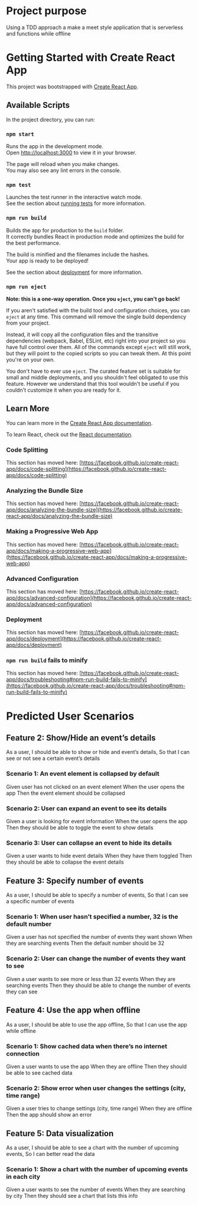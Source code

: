 # Project purpose
Using a TDD approach a make a meet style application that is serverless and functions while offline

# Getting Started with Create React App

This project was bootstrapped with [Create React App](https://github.com/facebook/create-react-app).

## Available Scripts

In the project directory, you can run:

### `npm start`

Runs the app in the development mode.\
Open [http://localhost:3000](http://localhost:3000) to view it in your browser.

The page will reload when you make changes.\
You may also see any lint errors in the console.

### `npm test`

Launches the test runner in the interactive watch mode.\
See the section about [running tests](https://facebook.github.io/create-react-app/docs/running-tests) for more information.

### `npm run build`

Builds the app for production to the `build` folder.\
It correctly bundles React in production mode and optimizes the build for the best performance.

The build is minified and the filenames include the hashes.\
Your app is ready to be deployed!

See the section about [deployment](https://facebook.github.io/create-react-app/docs/deployment) for more information.

### `npm run eject`

**Note: this is a one-way operation. Once you `eject`, you can't go back!**

If you aren't satisfied with the build tool and configuration choices, you can `eject` at any time. This command will remove the single build dependency from your project.

Instead, it will copy all the configuration files and the transitive dependencies (webpack, Babel, ESLint, etc) right into your project so you have full control over them. All of the commands except `eject` will still work, but they will point to the copied scripts so you can tweak them. At this point you're on your own.

You don't have to ever use `eject`. The curated feature set is suitable for small and middle deployments, and you shouldn't feel obligated to use this feature. However we understand that this tool wouldn't be useful if you couldn't customize it when you are ready for it.

## Learn More

You can learn more in the [Create React App documentation](https://facebook.github.io/create-react-app/docs/getting-started).

To learn React, check out the [React documentation](https://reactjs.org/).

### Code Splitting

This section has moved here: [https://facebook.github.io/create-react-app/docs/code-splitting](https://facebook.github.io/create-react-app/docs/code-splitting)

### Analyzing the Bundle Size

This section has moved here: [https://facebook.github.io/create-react-app/docs/analyzing-the-bundle-size](https://facebook.github.io/create-react-app/docs/analyzing-the-bundle-size)

### Making a Progressive Web App

This section has moved here: [https://facebook.github.io/create-react-app/docs/making-a-progressive-web-app](https://facebook.github.io/create-react-app/docs/making-a-progressive-web-app)

### Advanced Configuration

This section has moved here: [https://facebook.github.io/create-react-app/docs/advanced-configuration](https://facebook.github.io/create-react-app/docs/advanced-configuration)

### Deployment

This section has moved here: [https://facebook.github.io/create-react-app/docs/deployment](https://facebook.github.io/create-react-app/docs/deployment)

### `npm run build` fails to minify

This section has moved here: [https://facebook.github.io/create-react-app/docs/troubleshooting#npm-run-build-fails-to-minify](https://facebook.github.io/create-react-app/docs/troubleshooting#npm-run-build-fails-to-minify)

# Predicted User Scenarios

## Feature 2: Show/Hide an event’s details
	
As a user,
I should be able to show or hide and event’s details,
So that I can see or not see a certain event’s details

### Scenario 1: An event element is collapsed by default
Given user has not clicked on an event element
When the user opens the app
Then the event element should be collapsed

### Scenario 2: User can expand an event to see its details
Given a user is looking for event information
When the user opens the app
Then they should be able to toggle the event to show details

### Scenario 3: User can collapse an event to hide its details
Given a user wants to hide event details
When they have them toggled
Then they should be able to collapse the event details

## Feature 3: Specify number of events
As a user,
I should be able to specify a number of events,
So that I can see a specific number of events

### Scenario 1: When user hasn’t specified a number, 32 is the default number
Given a user has not specified the number of events they want shown
When they are searching events
Then the default number should be 32
	
### Scenario 2: User can change the number of events they want to see
Given a user wants to see more or less than 32 events
When they are searching events
Then they should be able to change the number of events they can see
	

## Feature 4: Use the app when offline
As a user,
I should be able to use the app offline,
So that I can use the app while offline

	

### Scenario 1: Show cached data when there’s no internet connection
Given a user wants to use the app
When they are offline
Then they should be able to see cached data

### Scenario 2: Show error when user changes the settings (city, time range)
Given a user tries to change settings (city, time range)
When they are offline
Then the app should show an error

## Feature 5: Data visualization
As a user,
I should be able to see a chart with the number of upcoming events,
So I can better read the data

### Scenario 1: Show a chart with the number of upcoming events in each city
Given a user wants to see the number of events
When they are searching by city
Then they should see a chart that lists this info


